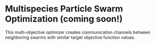 # Multispecies Particle Swarm Optimization (coming soon!)

This multi-objective optimizer creates communication channels between neighboring swarms with similar target objective function values. 
